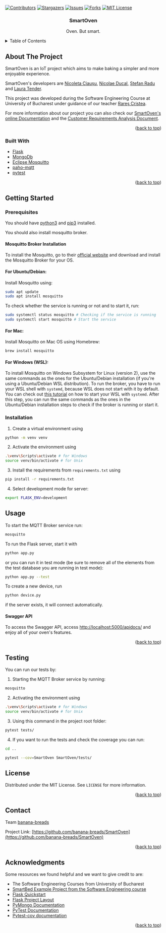 <!-- README template used: https://github.com/othneildrew/Best-README-Template -->

<!-- PROJECT SHIELDS -->
[![Contributors][contributors-shield]][contributors-url]
[![Stargazers][stars-shield]][stars-url]
[![Issues][issues-shield]][issues-url]
[![Forks][forks-shield]][forks-url]
[![MIT License][license-shield]][license-url]

<h3 align="center">SmartOven</h3>
  <p align="center">
    Oven. But smart.
  </p>


<!-- TABLE OF CONTENTS -->
<details>
  <summary>Table of Contents</summary>
  <ol>
    <li>
      <a href="#about-the-project">About The Project</a>
      <ul>
        <li><a href="#built-with">Built With</a></li>
      </ul>
    </li>
    <li>
      <a href="#getting-started">Getting Started</a>
      <ul>
        <li><a href="#prerequisites">Prerequisites</a></li>
        <li><a href="#installation">Installation</a></li>
      </ul>
    </li>
    <li><a href="#usage">Usage</a></li>
    <li><a href="#usage">Testing</a></li>
    <li><a href="#license">License</a></li>
    <li><a href="#contact">Contact</a></li>
    <li><a href="#acknowledgments">Acknowledgments</a></li>
  </ol>
</details>

<!-- ABOUT THE PROJECT -->
## About The Project

SmartOven is an IoT project which aims to make baking a simpler and more enjoyable experience. 

SmartOven's developers are 
<a href="https://github.com/mehanix">Nicoleta Ciaușu</a>,
<a href="https://github.com/Nicu-Ducal">Nicolae Ducal</a>,
<a href="https://github.com/Stefan-Radu">Ștefan Radu</a> and
<a href="https://github.com/lauratender">Laura Tender</a>.

This project was developed during the Software Engineering Course at University of Bucharest under guidance of our teacher <a href="https://github.com/raresito">Rareș Cristea</a>.

For more information about our project you can also check our [SmartOven's online Documentation](https://smartoven.readthedocs.io/en/latest/) and the [Customer Requirements Analysis Document](https://github.com/banana-breads/SmartOven/blob/update-customer-analysis-doc/docs/Document_de_analiza_a_cerintelor_clientului__SmartOven.pdf).
<p align="right">(<a href="#top">back to top</a>)</p>

### Built With

* [Flask](https://flask.palletsprojects.com/en/2.0.x/)
* [MongoDb](https://www.mongodb.com/)
* [Eclipse Mosquitto](https://mosquitto.org/)
* [paho-mqtt](https://pypi.org/project/paho-mqtt/)
* [pytest](https://docs.pytest.org/en/6.2.x/)

<p align="right">(<a href="#top">back to top</a>)</p>

<!-- GETTING STARTED -->
## Getting Started

### Prerequisites
You should have [python3](https://www.python.org/downloads/) and [pip3](https://pypi.org/project/pip/) installed.

You should also install mosquitto broker.
#### Mosquitto Broker Installation
To install the Mosquitto, go to their [official website](https://mosquitto.org/download/) and download and install the Mosquitto Broker for your OS.

#### For Ubuntu/Debian:
Install Mosquitto using:
```bash
sudo apt update
sudo apt install mosquitto
```
To check whether the service is running or not and to start it, run:
```bash
sudo systemctl status mosquitto # Checking if the service is running
sudo systemctl start mosquitto # Start the service
```

#### For Mac: 
Install Mosquitto on Mac OS using Homebrew:
```bash
brew install mosquitto
```

#### For Windows (WSL):
To install Mosquitto on Windows Subsystem for Linux (version 2), use the same commands as the ones for the Ubuntu/Debian installation (if you're using a Ubuntu/Debian WSL distribution). To run the broker, you have to run your WSL shell with `systemd`, because WSL does not start with it by default. You can check out [this tutorial](https://github.com/DamionGans/ubuntu-wsl2-systemd-script) on how to start your WSL with `systemd`. After this step, you can run the same commands as the ones in the Ubuntu/Debian installation steps to check if the broker is running or start it.

### Installation
1. Create a virtual environment using 
```bash
python -m venv venv
```

2. Activate the environment using
```bash
.\venv\Scripts\activate # for Windows
source venv/bin/activate # for Unix
```

3. Install the requirements from `requirements.txt` using 
```bash
pip install -r requirements.txt 
```

4. Select development mode for server:
```bash
export FLASK_ENV=development
```

<!-- USAGE EXAMPLES -->
## Usage
To start the MQTT Broker service run:
```bash
mosquitto
```

To run the Flask server, start it with
```bash
python app.py
```
or you can run it in test mode (be sure to remove all of the elements from the test database you are running in test mode):
```bash
python app.py --test 
```

To create a new device, run
```bash
python device.py
```
if the server exists, it will connect automatically.

#### Swagger API
To access the Swagger API, access [http://localhost:5000/apidocs/]() and enjoy all of your oven's features.
<p align="right">(<a href="#top">back to top</a>)</p>

## Testing
You can run our tests by:

1. Starting the MQTT Broker service by running:
```bash
mosquitto
```

2. Activating the environment using
```bash
.\venv\Scripts\activate # for Windows
source venv/bin/activate # for Unix
```

3. Using this command in the project root folder:
```bash
pytest tests/
```

4. If you want to run the tests and check the coverage you can run:
```bash
cd ..
```
```bash
pytest --cov=SmartOven SmartOven/tests/
```

<!-- LICENSE -->
## License

Distributed under the MIT License. See `LICENSE` for more information.

<p align="right">(<a href="#top">back to top</a>)</p>


<!-- CONTACT -->
## Contact

Team [banana-breads](https://github.com/banana-breads)

Project Link: [https://github.com/banana-breads/SmartOven](https://github.com/banana-breads/SmartOven)

<p align="right">(<a href="#top">back to top</a>)</p>


<!-- ACKNOWLEDGMENTS -->
## Acknowledgments

Some resources we found helpful and we want to give credit to are:

* The Software Engineering Courses from University of Bucharest
* [SmartBed Example Project from the Software Engineering course](https://github.com/raresito/SmartBed-RESTApi-example)
* [Flask Quickstart](https://flask.palletsprojects.com/en/2.0.x/quickstart/)
* [Flask Project Layout](https://flask.palletsprojects.com/en/2.0.x/tutorial/layout/)
* [PyMongo Documentation](https://pymongo.readthedocs.io/en/stable/tutorial.html)
* [PyTest Documentation](https://docs.pytest.org/en/6.2.x/contents.html)
* [Pytest-cov documentation](https://pytest-cov.readthedocs.io/en/latest/)

<p align="right">(<a href="#top">back to top</a>)</p>


<!-- MARKDOWN LINKS -->
<!-- https://www.markdownguide.org/basic-syntax/#reference-style-links -->

[contributors-shield]: https://img.shields.io/github/contributors/banana-breads/SmartOven.svg?style=for-the-badge
[contributors-url]: https://github.com/banana-breads/banana-breads/SmartOven/graphs/contributors

[stars-shield]: https://img.shields.io/github/stars/banana-breads/SmartOven.svg?style=for-the-badge
[stars-url]: https://github.com/banana-breads/SmartOven/stargazers

[issues-shield]: https://img.shields.io/github/issues/banana-breads/SmartOven.svg?style=for-the-badge
[issues-url]: https://github.com/banana-breads/SmartOven/issues

[license-shield]: https://img.shields.io/github/license/banana-breads/SmartOven.svg?style=for-the-badge
[license-url]: https://github.com/banana-breads/SmartOven/blob/master/LICENSE

[forks-shield]: https://img.shields.io/github/forks/banana-breads/SmartOven.svg?style=for-the-badge
[forks-url]: https://github.com/banana-breads/SmartOven/network/members

